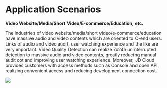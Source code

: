 # Application Scenarios

**Video Website/Media/Short Video/E-commerce/Education, etc.**

The industries of video website/media/short video/e-commerce/education have massive audio and video contents which are oriented to C-end users. Links of audio and video audit, user watching experience and the like are very important. Video Quality Detection can realize 7x24h uninterrupted detection to massive audio and video contents, greatly reducing manual audit cot and improving user watching experience. Moreover, JD Cloud provides customers with access methods such as Console and open API, realizing convenient access and reducing development connection cost.

![](https://github.com/jdcloudcom/cn/blob/cn-Video-Quality-Detection/image/video-quality-detection/%E8%A7%86%E9%A2%91%E8%B4%A8%E9%87%8F%E6%A3%80%E6%B5%8B%E5%BA%94%E7%94%A8%E5%9C%BA%E6%99%AF.png)
